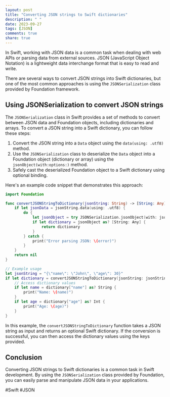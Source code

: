 ```yaml
---
layout: post
title: "Converting JSON strings to Swift dictionaries"
description: " "
date: 2023-09-27
tags: [JSON]
comments: true
share: true
---
```


In Swift, working with JSON data is a common task when dealing with web APIs or parsing data from external sources. JSON (JavaScript Object Notation) is a lightweight data interchange format that is easy to read and write.

There are several ways to convert JSON strings into Swift dictionaries, but one of the most common approaches is using the `JSONSerialization` class provided by Foundation framework.

## Using JSONSerialization to convert JSON strings

The `JSONSerialization` class in Swift provides a set of methods to convert between JSON data and Foundation objects, including dictionaries and arrays. To convert a JSON string into a Swift dictionary, you can follow these steps:

1. Convert the JSON string into a `Data` object using the `data(using: .utf8)` method.
2. Use the `JSONSerialization` class to deserialize the `Data` object into a Foundation object (dictionary or array) using the `jsonObject(with:options:)` method.
3. Safely cast the deserialized Foundation object to a Swift dictionary using optional binding.

Here's an example code snippet that demonstrates this approach:

```swift
import Foundation

func convertJSONStringToDictionary(jsonString: String) -> [String: Any]? {
    if let jsonData = jsonString.data(using: .utf8) {
        do {
            let jsonObject = try JSONSerialization.jsonObject(with: jsonData, options: [])
            if let dictionary = jsonObject as? [String: Any] {
                return dictionary
            }
        } catch {
            print("Error parsing JSON: \(error)")
        }
    }
    return nil
}

// Example usage
let jsonString = "{\"name\": \"John\", \"age\": 30}"
if let dictionary = convertJSONStringToDictionary(jsonString: jsonString) {
    // Access dictionary values
    if let name = dictionary["name"] as? String {
        print("Name: \(name)")
    }
    if let age = dictionary["age"] as? Int {
        print("Age: \(age)")
    }
}
```

In this example, the `convertJSONStringToDictionary` function takes a JSON string as input and returns an optional Swift dictionary. If the conversion is successful, you can then access the dictionary values using the keys provided.

## Conclusion

Converting JSON strings to Swift dictionaries is a common task in Swift development. By using the `JSONSerialization` class provided by Foundation, you can easily parse and manipulate JSON data in your applications.

#Swift #JSON